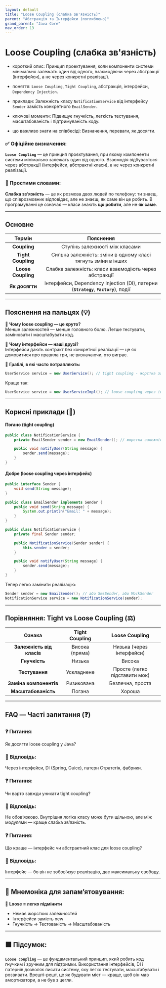 ```yaml
---
layout: default
title: "Loose Coupling (слабка зв'язність)"
parent: "Абстракція та Інтерфейси (поглиблено)"
grand_parent: "Java Core"
nav_order: 13
---
```


# Loose Coupling (слабка зв'язність)

* короткий опис: Принцип проектування, коли компоненти системи мінімально залежать один від одного, взаємодіючи через абстракції (інтерфейси), а не через конкретні реалізації.

* поняття: `Loose Coupling`, `Tight Coupling`, абстракція, інтерфейси, `Dependency Injection`.

* приклади: Залежність класу `NotificationService` від інтерфейсу `Sender` замість конкретного `EmailSender`.

* ключові моменти: Підвищує гнучкість, легкість тестування, масштабованість і підтримуваність коду.

* що важливо знати на співбесіді: Визначення, переваги, як досягти.

### **✅ Офіційне визначення:**

**`Loose Coupling`** — це принцип проєктування, при якому компоненти системи мінімально залежать один від одного. Взаємодія відбувається через абстракції (інтерфейси, абстрактні класи), а не через конкретні реалізації.

### **🧠 Простими словами:**

**Слабка зв’язність** — це як розмова двох людей по телефону: ти знаєш, що співрозмовник відповідає, але не знаєш, як саме він це робить. В програмуванні це означає — класи знають **що робити**, але не **як саме**.

---

## **Основне**

| Термін | Пояснення |
| :---: | :---: |
| **Coupling** | Ступінь залежності між класами |
| **Tight Coupling** | Сильна залежність: зміни в одному класі тягнуть зміни в інших |
| **Loose Coupling** | Слабка залежність: класи взаємодіють через абстракції |
| **Як досягти** | Інтерфейси, Dependency Injection (DI), патерни (**`Strategy`**, **`Factory`**), події |

---

## **Пояснення на пальцях (💡)**

🔸 **Чому loose coupling — це круто?**  
Менше залежностей — менше головного болю. Легше тестувати, замінювати і масштабувати код.

🔸 **Чому інтерфейси — наші друзі?**  
Інтерфейси дають контракт без конкретної реалізації — це як домовитися про правила гри, не визначаючи, хто виграє.

🔸 **Граблі, в які часто потрапляють:**

```java
UserService service = new UserService(); // tight coupling - жорстка залежність
```

Краще так:

```java
UserService service = new UserServiceImpl(); // loose coupling через інтерфейс
```

---

## **Корисні приклади (🧪)**

#### **Погано (tight coupling)**

```java
public class NotificationService {
    private EmailSender sender = new EmailSender(); // жорстка залежність на EmailSender

    public void notifyUser(String message) {
        sender.send(message);
    }
}
```

#### **Добре (loose coupling через інтерфейс)**

```java
public interface Sender {
    void send(String message);
}

public class EmailSender implements Sender {
    public void send(String message) {
        System.out.println("Email: " + message);
    }
}

public class NotificationService {
    private final Sender sender;

    public NotificationService(Sender sender) {
        this.sender = sender;
    }

    public void notifyUser(String message) {
        sender.send(message);
    }
}
```

Тепер легко замінити реалізацію:

```java
Sender sender = new EmailSender(); // або SmsSender, або MockSender
NotificationService service = new NotificationService(sender);
```

---

## **Порівняння: Tight vs Loose Coupling (⚖️)**

| Ознака | Tight Coupling | Loose Coupling |
| :---: | :---: | :---: |
| **Залежність від класів** | Висока (пряма) | Низька (через інтерфейси) |
| **Гнучкість** | Низька | Висока |
| **Тестування** | Ускладнене | Просте (легко підставити мок) |
| **Заміна компонентів** | Ризикована | Безпечна, проста |
| **Масштабованість** | Погана | Хороша |

---

## **FAQ — Часті запитання (❓)**

### **❓ Питання:**

 Як досягти loose coupling у Java?  

### **💬 Відповідь:**

 Через інтерфейси, DI (Spring, Guice), патерн Стратегія, фабрики.

### **❓ Питання:**

 Чи варто завжди уникати tight coupling?  

### **💬 Відповідь:**

 Не обов’язково. Внутрішня логіка класу може бути щільною, але між модулями — краще слабка зв’язність.

### **❓ Питання:**

 Що краще — інтерфейс чи абстрактний клас для loose coupling?  

### **💬 Відповідь:**

 Інтерфейс — бо він не зобов’язує реалізацію, дає максимальну свободу.

---

## **🧠 Мнемоніка для запам’ятовування:**

📌 **Loose \= легко підмінити**

* Немає жорстких залежностей
* Інтерфейси замість new
* Гнучкість -> Тестованість -> Масштабованість

---

## **🟩 Підсумок:**

**`Loose coupling`** — це фундаментальний принцип, який робить код гнучким і зручним для підтримки. Використання інтерфейсів, DI і патернів дозволяє писати систему, яку легко тестувати, масштабувати і розвивати. Врешті-решт, це як будувати міст — краще, щоб він мав амортизатори, а не був з цегли.
